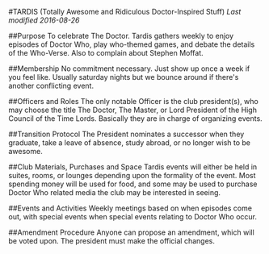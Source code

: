 #TARDIS (Totally Awesome and Ridiculous Doctor-Inspired Stuff)
*Last modified 2016-08-26*

##Purpose
To celebrate The Doctor. Tardis gathers weekly to enjoy episodes of Doctor Who, play who-themed games, and debate the details of the Who-Verse. Also to complain about Stephen Moffat.

##Membership
No commitment necessary. Just show up once a week if you feel like. Usually saturday nights but we bounce around if there's another conflicting event.

##Officers and Roles
The only notable Officer is the club president(s), who may choose the title The Doctor, The Master, or Lord President of the High Council of the Time Lords. Basically they are in charge of organizing events.

##Transition Protocol
The President nominates a successor when they graduate, take a leave of absence, study abroad, or no longer wish to be awesome.

##Club Materials, Purchases and Space
Tardis events will either be held in suites, rooms, or lounges depending upon the formality of the event. Most spending money will be used for food, and some may be used to purchase Doctor Who related media the club may be interested in seeing.

##Events and Activities
Weekly meetings based on when episodes come out, with special events when special events relating to Doctor Who occur.

##Amendment Procedure
Anyone can propose an amendment, which will be voted upon. The president must make the official changes.
